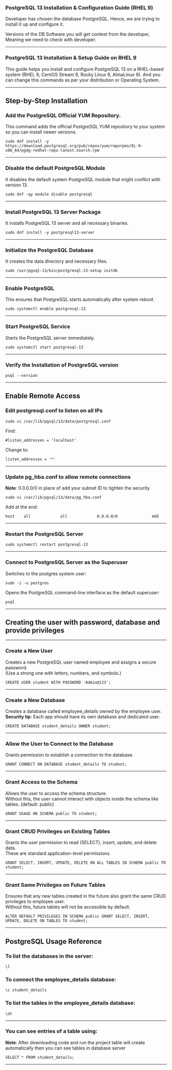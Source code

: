 ### PostgreSQL 13 Installation & Configuration Guide (RHEL 9)

Developer has chosen the database PostgreSQL. Hence, we are trying to install it up and configure it.

Versions of the DB Software you will get context from the developer, Meaning we need to check with developer.

---

### PostgreSQL 13 Installation & Setup Guide on RHEL 9

This guide helps you install and configure PostgreSQL 13 on a RHEL-based system (RHEL 9, CentOS Stream 9, Rocky Linux 9, AlmaLinux 9). And you can change this commands as per your distribution or Operating System.

---

## Step-by-Step Installation

### Add the PostgreSQL Official YUM Repository.
This command adds the official PostgreSQL YUM repository to your system so you can install newer versions.
```
sudo dnf install -y https://download.postgresql.org/pub/repos/yum/reporpms/EL-9-x86_64/pgdg-redhat-repo-latest.noarch.rpm
```

---

### Disable the default PostgreSQL Module  
It disables the default system PostgreSQL module that might conflict with version 13.
```
sudo dnf -qy module disable postgresql
```
---

### Install PostgreSQL 13 Server Package  
It installs PostgreSQL 13 server and all necessary binaries.
```
sudo dnf install -y postgresql13-server
```
---

### Initialize the PostgreSQL Database  
It creates the data directory and necessary files.
```
sudo /usr/pgsql-13/bin/postgresql-13-setup initdb
```
---

### Enable PostgreSQL  
This ensures that PostgreSQL starts automatically after system reboot.
```
sudo systemctl enable postgresql-13
```
---

### Start PostgreSQL Service  
Starts the PostgreSQL server immediately.
```
sudo systemctl start postgresql-13
```
---

### Verify the Installation of PostgreSQL version
```
psql --version
```
---

## Enable Remote Access

### Edit postgresql.conf to listen on all IPs
```
sudo vi /var/lib/pgsql/13/data/postgresql.conf
```
Find:

`#listen_addresses = 'localhost'`

Change to:
```
listen_addresses = '*'
```
---

### Update pg_hba.conf to allow remote connections  
**Note**: 0.0.0.0/0 in place of add your subnet ID to tighten the security
```
sudo vi /var/lib/pgsql/13/data/pg_hba.conf
```
Add at the end:
```
host    all             all             0.0.0.0/0               md5
```
---

### Restart the PostgreSQL Server
```
sudo systemctl restart postgresql-13
```
---

### Connect to PostgreSQL Server as the Superuser  
Switches to the postgres system user:
```
sudo -i -u postgres
```
Opens the PostgreSQL command-line interface as the default superuser:
```
psql
```
---

## Creating the user with password, database and provide privileges

---

### Create a New User  
Creates a new PostgreSQL user named employee and assigns a secure password.  
(Use a strong one with letters, numbers, and symbols.)
```
CREATE USER student WITH PASSWORD 'Admin@123';
```
---

### Create a New Database  
Creates a database called employee_details owned by the employee user.  
**Security tip**: Each app should have its own database and dedicated user.
```
CREATE DATABASE student_details OWNER student;
```
---

### Allow the User to Connect to the Database  
Grants permission to establish a connection to the database.
```
GRANT CONNECT ON DATABASE student_details TO student;
```
---

### Grant Access to the Schema  
Allows the user to access the schema structure.  
Without this, the user cannot interact with objects inside the schema like tables. (default: public)
```
GRANT USAGE ON SCHEMA public TO student;
```
---

### Grant CRUD Privileges on Existing Tables  
Grants the user permission to read (SELECT), insert, update, and delete data.  
These are standard application-level permissions.
```
GRANT SELECT, INSERT, UPDATE, DELETE ON ALL TABLES IN SCHEMA public TO student;
```
---

### Grant Same Privileges on Future Tables  
Ensures that any new tables created in the future also grant the same CRUD privileges to employee user.  
Without this, future tables will not be accessible by default.
```
ALTER DEFAULT PRIVILEGES IN SCHEMA public GRANT SELECT, INSERT, UPDATE, DELETE ON TABLES TO student;
```
---

## PostgreSQL Usage Reference

### To list the databases in the server:

```
\l
```

### To connect the employee_details database:

```
\c student_details
```

### To list the tables in the employee_details database:

```
\dt
```
---

### You can see entries of a table using:
**Note**: After downloading code and run the project table will create automatically then you can see tables in database server
```
SELECT * FROM student_details;
```
---
